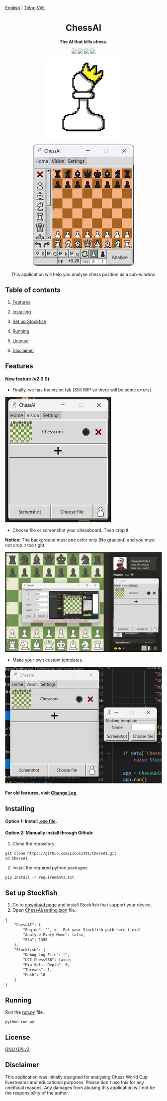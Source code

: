 [English](README.md) | [Tiếng Việt](README-vi.md)

<div align="center">

# ChessAI

**The AI that kills chess.**

[![][chessai-shield]][chessai-url]
[![][python-shield]][python-url]
[![][conda-shield]][conda-url]
[![][stockfish-shield]][stockfish-url]

[chessai-shield]: https://img.shields.io/badge/ChessAI-0.2.0-red
[chessai-url]: https://github.com/Linos1391/ChessAI
[python-shield]: https://img.shields.io/badge/Python-3.12+-yellow
[python-url]: https://www.python.org/downloads/
[conda-shield]: https://img.shields.io/badge/Anaconda-24.7+-grass
[conda-url]: https://www.anaconda.com/download
[stockfish-shield]: https://img.shields.io/badge/Stockfish-16+-green
[stockfish-url]: https://stockfishchess.org/download/

![Icon](assets/Icon128.png)

![ChessAI](assets/ChessAI.png)

This application will help you analyse chess position as a sub-window.

</div>

## Table of contents

1. [Features](#features)

2. [Installing](#installing)

3. [Set up Stockfish](#set-up-stockfish)

4. [Running](#running)

5. [License](#license)

6. [Disclaimer](#disclaimer)

## Features

#### New feature (v2.0.0):

- Finally, we has the vision tab (Still WIP so there will be some errors).

![features_8](assets/features_8.png)

- Choose file or screenshot your chessboard. Then crop it.

**Notice:** The background must one color only (No gradient) and you must not crop it too tight. 

![features_9](assets/features_9.png)

- Make your own custom templates.

![features_10](assets/features_10.png)
#### For old features, visit [Change Log](CHANGELOG.md).

## Installing

#### Option 1: Install [.exe file](https://github.com/Linos1391/ChessAI/releases).

#### Option 2: Manually install through Github:

1. Clone the repository.

```
git clone https://github.com/Linos1391/ChessAI.git
cd ChessAI
```

2. Install the required python packages.

```
pip install -r requirements.txt
```

## Set up Stockfish

1. Go to [download page](https://stockfishchess.org/download/) and install Stockfish that support your device.
2. Open [ChessAI/setting.json](ChessAI/setting.json) file.
```
{
    "ChessAI": {
        "Engine": "", <-- Put your Stockfish path here (.exe)
        "Analyse Every Move": false,
        "Elo": 1350
    },
    "Stockfish": {
        "Debug Log File": "",
        "UCI_Chess960": false,
        "Min Split Depth": 0,
        "Threads": 1,
        "Hash": 16
    }
}
```

## Running

Run the [run.py](run.py) file.

```
python run.py
```

## License

[GNU GPLv3](LICENSE)

## Disclaimer

This application was initially designed for analysing Chess World Cup livestreams and educational purposes. Please don't use this for any unethical reasons. Any damages from abusing this application will not be the responsibility of the author.
